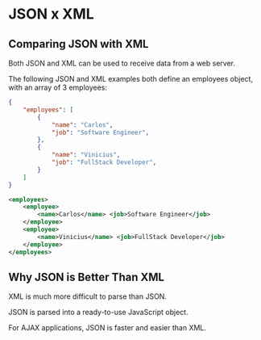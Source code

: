 # JSON x XML

## Comparing JSON with XML

Both JSON and XML can be used to receive data from a web server.

The following JSON and XML examples both define an employees object, with an array of 3 employees:

```json
{
    "employees": [
        {
            "name": "Carlos",
            "job": "Software Engineer",
        },
        {
            "name": "Vinicius",
            "job": "FullStack Developer",
        }
    ]
}
```

```xml
<employees>
    <employee>
        <name>Carlos</name> <job>Software Engineer</job>
    </employee>
    <employee>
        <name>Vinicius</name> <job>FullStack Developer</job>
    </employee>
</employees>
```

## Why JSON is Better Than XML

XML is much more difficult to parse than JSON.

JSON is parsed into a ready-to-use JavaScript object.

For AJAX applications, JSON is faster and easier than XML.
